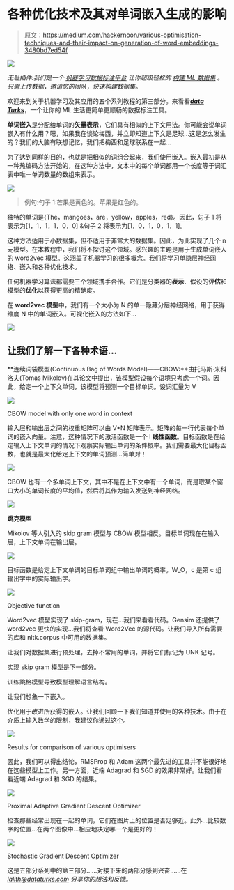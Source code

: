 # 各种优化技术及其对单词嵌入生成的影响

> 原文：<https://medium.com/hackernoon/various-optimisation-techniques-and-their-impact-on-generation-of-word-embeddings-3480bd7ed54f>

![](img/1fc2910512548be2df27aef7258b0eef.png)

*无耻插件:我们是一个* [*机器学习数据标注平台*](https://dataturks.com) *让你超级轻松的* [*构建 ML 数据集*](https://dataturks.com) *。只需上传数据，邀请您的团队，快速构建数据集。*

欢迎来到关于机器学习及其应用的五个系列教程的第三部分。来看看[***data Turks***](http://dataturks.com)，一个让你的 ML 生活更简单更顺畅的数据标注工具。

**单词嵌入**是分配给单词的**矢量表示**，它们具有相似的上下文用法。你可能会说单词嵌入有什么用？嗯，如果我在谈论梅西，并立即知道上下文是足球…这是怎么发生的？我们的大脑有联想记忆，我们把梅西和足球联系在一起…

为了达到同样的目的，也就是把相似的词组合起来，我们使用嵌入。嵌入最初是从一种热编码方法开始的，在这种方法中，文本中的每个单词都用一个长度等于词汇表中唯一单词数量的数组来表示。

![](img/53331cb416b69fa28ec4b7bb21b53b0c.png)

> 例句:句子 1:芒果是黄色的。苹果是红色的。

独特的单词是{The，mangoes，are，yellow，apples，red}。因此，句子 1 将表示为[1，1，1，1，0，0] &句子 2 将表示为[1，0，1，0，1，1]。

这种方法适用于小数据集，但不适用于非常大的数据集。因此，为此实现了几个 n 元模型。在本教程中，我们将不探讨这个领域。感兴趣的主题是用于生成单词嵌入的 word2vec 模型。这涵盖了机器学习的很多概念。我们将学习单隐层神经网络、嵌入和各种优化技术。

任何机器学习算法都需要三个领域携手合作。它们是分类器的**表示**、假设的**评估**和模型的**优化**以获得更高的精确度。

在 **word2vec 模型**中，我们有一个大小为 N 的单一隐藏分层神经网络，用于获得维度 N 中的单词嵌入。可视化嵌入的方法如下…

![](img/70acedde766255842350113467c63b64.png)

## **让我们了解一下各种术语…**

**连续词袋模型(Continuous Bag of Words Model)——CBOW:**由托马斯·米科洛夫(Tomas Mikolov)在其论文中提出，该模型假设每个语境只考虑一个词。因此，给定一个上下文单词，该模型将预测一个目标单词。设词汇量为 V

![](img/f52fde4d57816ed96ff2646a8697b671.png)

CBOW model with only one word in context

输入层和输出层之间的权重矩阵可以由 V*N 矩阵表示。矩阵的每一行代表每个单词的嵌入向量。注意，这种情况下的激活函数是一个 l **线性函数**。目标函数是在给定输入上下文单词的情况下观察实际输出单词的条件概率。我们需要最大化目标函数，也就是最大化给定上下文的单词预测…简单对！

![](img/3fa4a5daabc80679cdf8693077d30763.png)

CBOW 也有一个多单词上下文，其中不是在上下文中有一个单词，而是取某个窗口大小的单词长度的平均值，然后将其作为输入发送到神经网络。

![](img/2f1f304cae35b69f97839ac64dfdd5c1.png)

**跳克模型**

Mikolov 等人引入的 skip gram 模型与 CBOW 模型相反。目标单词现在在输入层，上下文单词在输出层。

![](img/78e5aaf33dfe811cc4a65fa3f125d3bf.png)

目标函数是给定上下文单词的目标单词组中输出单词的概率。W_O，c 是第 c 组输出字中的实际输出字。

![](img/47b6f00ff3b5156db9034171bc3fd71f.png)

Objective function

Word2vec 模型实现了 skip-gram，现在…我们来看看代码。Gensim 还提供了 word2vec 更快的实现…我们将查看 Word2Vec 的源代码。让我们导入所有需要的库和 nltk.corpus 中可用的数据集。

让我们对数据集进行预处理，去掉不常用的单词，并将它们标记为 UNK 记号。

实现 skip gram 模型是下一部分。

训练跳格模型导致模型理解语言结构。

让我们想象一下嵌入。

优化用于改进所获得的嵌入。让我们回顾一下我们知道并使用的各种技术。由于在介质上输入数学的限制，我建议你通过[这个](http://ruder.io/optimizing-gradient-descent/)。

![](img/71734e0a7618f7c2348e4dcf4e1154f6.png)

Results for comparison of various optimisers

因此，我们可以得出结论，RMSProp 和 Adam 这两个最先进的工具并不能很好地在这些模型上工作。另一方面，近端 Adagrad 和 SGD 的效果非常好。让我们看看近端 Adagrad 和 SGD 的结果。

![](img/8e00ff0413d792753f95db2f433ae9c0.png)

Proximal Adaptive Gradient Descent Optimizer

检查那些经常出现在一起的单词，它们在图片上的位置是否足够近。此外…比较数字的位置…在两个图像中…相应地决定哪一个是更好的！

![](img/46f4fba7014e31508b74127819f16570.png)

Stochastic Gradient Descent Optimizer

这是五部分系列中的第三部分……对接下来的两部分感到兴奋……在*lalith@dataturks.com 分享你的想法和反馈。*